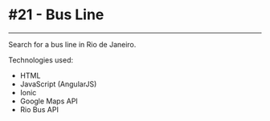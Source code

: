 # #21 - Bus Line
---
Search for a bus line in Rio de Janeiro.

Technologies used:
- HTML
- JavaScript (AngularJS)
- Ionic
- Google Maps API
- Rio Bus API
